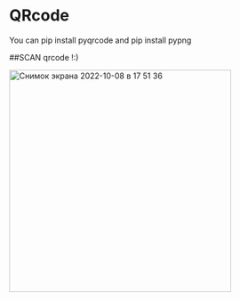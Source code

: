 # QRcode

You can pip install pyqrcode and pip install pypng

##SCAN qrcode !:)

<img width="399" alt="Снимок экрана 2022-10-08 в 17 51 36" src="https://user-images.githubusercontent.com/106219812/194708467-88c16de7-2c4b-4b75-9d3a-da818cc8df24.png">


